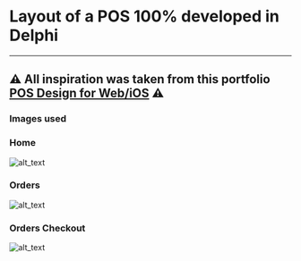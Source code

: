# Layout of a POS 100% developed in Delphi

---

## ⚠️ All inspiration was taken from this portfolio [POS Design for Web/iOS](https://www.behance.net/gallery/42330913/POS-Design-for-WebiOS) ⚠️

> 
### Images used
> 

### Home 

![alt_text](https://mir-s3-cdn-cf.behance.net/project_modules/fs/23e17142330913.57c902ea1c74c.jpg)

### Orders

![alt_text](https://mir-s3-cdn-cf.behance.net/project_modules/fs/c8f9b542330913.57c902ea1cd61.jpg)

### Orders Checkout

![alt_text](https://mir-s3-cdn-cf.behance.net/project_modules/max_1200/dd910f42330913.57c902ea25d75.jpg)
